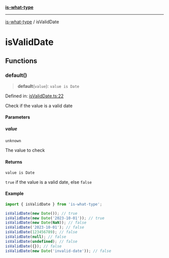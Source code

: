 [**is-what-type**](index.md)

***

[is-what-type](modules.md) / isValidDate

# isValidDate

## Functions

### default()

> **default**(`value`): `value is Date`

Defined in: [isValidDate.ts:22](https://github.com/fengxinming/is-what-type/blob/0c5056645ee3ca915d569899c6e6192d9d8dc8a8/src/isValidDate.ts#L22)

Check if the value is a valid date

#### Parameters

##### value

`unknown`

The value to check

#### Returns

`value is Date`

`true` if the value is a valid date, else `false`

#### Example

```js
import { isValidDate } from 'is-what-type';

isValidDate(new Date()); // true
isValidDate(new Date('2023-10-01')); // true
isValidDate(new Date(NaN)); // false
isValidDate('2023-10-01'); // false
isValidDate(123456789); // false
isValidDate(null); // false
isValidDate(undefined); // false
isValidDate({}); // false
isValidDate(new Date('invalid-date')); // false
```
